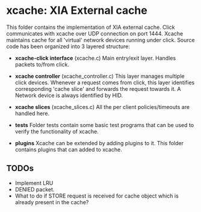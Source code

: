 xcache: XIA External cache
==========================
This folder contains the implementation of XIA external cache. Click
communicates with xcache over UDP connection on port 1444. Xcache
maintains cache for all 'virtual' network devices running under
click. Source code has been organized into 3 layered structure:

- **xcache-click interface**
  (xcache.c)
  Main entry/exit layer. Handles packets to/from click.

- **xcache controller**
  (xcache_controller.c)
  This layer manages multiple click devices. Whenever a request comes
  from click, this layer identifies corresponding 'cache slice' and
  forwards the request towards it. A Network device is always
  identified by HID.

- **xcache slices**
  (xcache_slices.c)
  All the per client policies/timeouts are handled here.

- **tests**
  Folder tests contain some basic test programs that can be used to
  verify the functionality of xcache.

- **plugins**
  Xcache can be extended by adding plugins to it. This folder contains
  plugins that can added to xcache.

TODOs
-----
- Implement LRU
- DENIED packet.
- What to do if STORE request is received for cache object which is
  already present in the cache?
